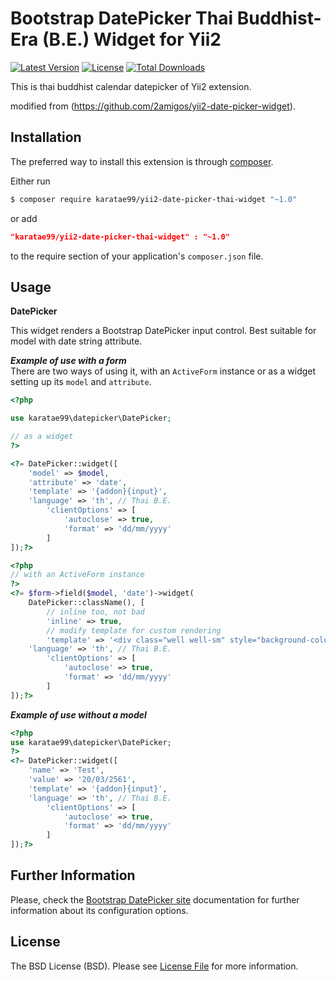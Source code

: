 Bootstrap DatePicker Thai Buddhist-Era (B.E.) Widget for Yii2
====================================

[![Latest Version](https://img.shields.io/github/tag/karatae99/yii2-date-picker-thai-widget.svg?style=flat-square&label=release)](https://packagist.org/packages/karatae99/yii2-date-picker-thai-widget)
[![License](https://poser.pugx.org/karatae99/yii2-date-picker-thai-widget/license)](https://packagist.org/packages/karatae99/yii2-date-picker-thai-widget)
[![Total Downloads](https://poser.pugx.org/karatae99/yii2-date-picker-thai-widget/downloads)](https://packagist.org/packages/karatae99/yii2-date-picker-thai-widget)

This is thai buddhist calendar datepicker of Yii2 extension. 

modified from (https://github.com/2amigos/yii2-date-picker-widget).


Installation
------------
The preferred way to install this extension is through [composer](http://getcomposer.org/download/).

Either run

```bash
$ composer require karatae99/yii2-date-picker-thai-widget "~1.0"
```
or add

```json
"karatae99/yii2-date-picker-thai-widget" : "~1.0"
```

to the require section of your application's `composer.json` file.

Usage
-----

**DatePicker**

This widget renders a Bootstrap DatePicker input control. Best suitable for model with date string attribute.

***Example of use with a form***  
There are two ways of using it, with an `ActiveForm` instance or as a widget setting up its `model` and `attribute`.

```php
<?php

use karatae99\datepicker\DatePicker;

// as a widget
?>

<?= DatePicker::widget([
    'model' => $model,
    'attribute' => 'date',
    'template' => '{addon}{input}',
	'language' => 'th', // Thai B.E.
        'clientOptions' => [
            'autoclose' => true,
            'format' => 'dd/mm/yyyy'
        ]
]);?>

<?php 
// with an ActiveForm instance 
?>
<?= $form->field($model, 'date')->widget(
    DatePicker::className(), [
        // inline too, not bad
        'inline' => true, 
        // modify template for custom rendering
        'template' => '<div class="well well-sm" style="background-color: #fff; width:250px">{input}</div>',
	'language' => 'th', // Thai B.E.
        'clientOptions' => [
            'autoclose' => true,
            'format' => 'dd/mm/yyyy'
        ]
]);?>
```  
***Example of use without a model***

```php
<?php
use karatae99\datepicker\DatePicker;
?>
<?= DatePicker::widget([
    'name' => 'Test',
    'value' => '20/03/2561',
    'template' => '{addon}{input}',
	'language' => 'th', // Thai B.E.
        'clientOptions' => [
            'autoclose' => true,
            'format' => 'dd/mm/yyyy'
        ]
]);?>
```


Further Information
-------------------
Please, check the [Bootstrap DatePicker site](http://bootstrap-datepicker.readthedocs.io) documentation for further information about its configuration options. 


License
-------
The BSD License (BSD). Please see [License File](LICENSE.md) for more information.
